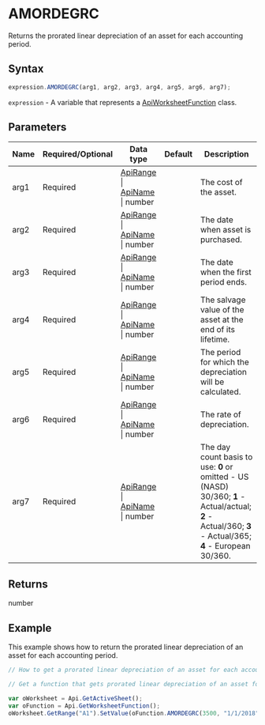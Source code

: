 # AMORDEGRC

Returns the prorated linear depreciation of an asset for each accounting period.

## Syntax

```javascript
expression.AMORDEGRC(arg1, arg2, arg3, arg4, arg5, arg6, arg7);
```

`expression` - A variable that represents a [ApiWorksheetFunction](../ApiWorksheetFunction.md) class.

## Parameters

| **Name** | **Required/Optional** | **Data type** | **Default** | **Description** |
| ------------- | ------------- | ------------- | ------------- | ------------- |
| arg1 | Required | [ApiRange](../../ApiRange/ApiRange.md) \| [ApiName](../../ApiName/ApiName.md) \| number |  | The cost of the asset. |
| arg2 | Required | [ApiRange](../../ApiRange/ApiRange.md) \| [ApiName](../../ApiName/ApiName.md) \| number |  | The date when asset is purchased. |
| arg3 | Required | [ApiRange](../../ApiRange/ApiRange.md) \| [ApiName](../../ApiName/ApiName.md) \| number |  | The date when the first period ends. |
| arg4 | Required | [ApiRange](../../ApiRange/ApiRange.md) \| [ApiName](../../ApiName/ApiName.md) \| number |  | The salvage value of the asset at the end of its lifetime. |
| arg5 | Required | [ApiRange](../../ApiRange/ApiRange.md) \| [ApiName](../../ApiName/ApiName.md) \| number |  | The period for which the depreciation will be calculated. |
| arg6 | Required | [ApiRange](../../ApiRange/ApiRange.md) \| [ApiName](../../ApiName/ApiName.md) \| number |  | The rate of depreciation. |
| arg7 | Required | [ApiRange](../../ApiRange/ApiRange.md) \| [ApiName](../../ApiName/ApiName.md) \| number |  | The day count basis to use: **0** or omitted - US (NASD) 30/360; **1** - Actual/actual; **2** - Actual/360; **3** - Actual/365; **4** - European 30/360. |

## Returns

number

## Example

This example shows how to return the prorated linear depreciation of an asset for each accounting period.

```javascript editor-xlsx
// How to get a prorated linear depreciation of an asset for each accounting period and display it in the worksheet.

// Get a function that gets prorated linear depreciation of an asset for each accounting period.

var oWorksheet = Api.GetActiveSheet();
var oFunction = Api.GetWorksheetFunction();
oWorksheet.GetRange("A1").SetValue(oFunction.AMORDEGRC(3500, "1/1/2018", "3/1/2018", 500, 1, 0.25, 1));
```
